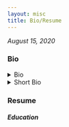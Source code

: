 ```yaml
---
layout: misc
title: Bio/Resume
---
```


*August 15, 2020*

### Bio

<details>
    <summary> Bio </summary>

    <br>

    Dam Linh Nguyen is a Ph.D. student at the Department of Economics at New York University. Linh’s research interests include matching theory, industrial organization, and applied microeconomics. Previously, he was a Senior Analyst in the Antitrust Group at NERA Economic Consulting. He conducted research evaluating the competitive effects of mergers and acquisitions in a wide array of industries, including consumer packaged goods, data storage technology, and agrochemicals. Linh earned a B.Sc. in Applied Mathematics, magna cum laude, from Columbia University and a B.A. in Economics as a Levy Institute Scholar from Bard College.
</details>

<details>
    <summary> Short Bio </summary>

    <br>

    Dam Linh Nguyen is a Ph.D. student in Economics at New York University. Linh's research interests include matching theory, industrial organization, and applied microeconomics. Previously, he was a Senior Analyst in the Antitrust Group at NERA. Linh earned a B.Sc. in Applied Mathematics from Columbia University and a B.A. in Economics from Bard College.
</details>


### Resume

##### Education